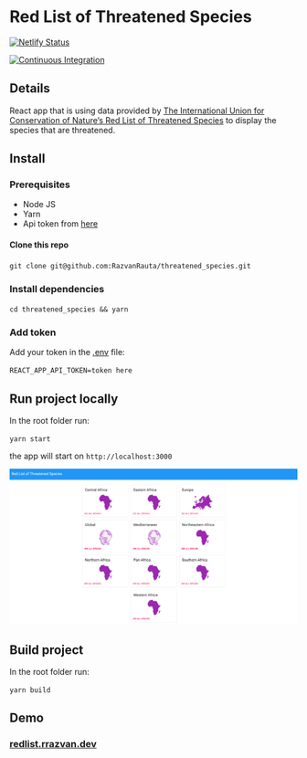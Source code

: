 # Red List of Threatened Species

[![Netlify Status](https://api.netlify.com/api/v1/badges/441ff614-29ad-4643-b73b-286106d9c284/deploy-status)](https://app.netlify.com/sites/red-list-rr/deploys)

[![Continuous Integration](https://github.com/RazvanRauta/threatened_species/actions/workflows/main.yml/badge.svg)](https://github.com/RazvanRauta/threatened_species/actions/workflows/main.yml)

## Details

React app that is using data provided by [The International Union for Conservation of Nature’s Red List of Threatened Species](https://www.iucnredlist.org/) to display the species that are threatened.

## Install

### Prerequisites

- Node JS
- Yarn
- Api token from [here](https://apiv3.iucnredlist.org/api/v3/token)

#### Clone this repo

`git clone git@github.com:RazvanRauta/threatened_species.git`

### Install dependencies

`cd threatened_species && yarn`

### Add token

Add your token in the [.env](./.env) file:

`REACT_APP_API_TOKEN=token here`

## Run project locally

In the root folder run:

`yarn start`

the app will start on `http://localhost:3000`

<img src="./frontpage.png" width="600" >

## Build project

In the root folder run:

`yarn build`

## Demo

### [redlist.rrazvan.dev](https://redlist.rrazvan.dev/)

